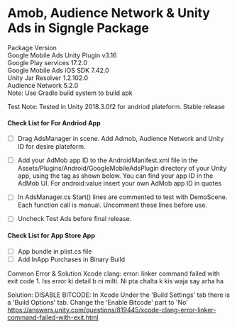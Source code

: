# Amob, Audience Network & Unity Ads in Signgle Package

Package Version\
Google Mobile Ads Unity Plugin v3.16\
Google Play services 17.2.0\
Google Mobile Ads iOS SDK 7.42.0\
Unity Jar Resolver 1.2.102.0\
Audience Network 5.2.0\
Note: Use Gradle build system to build apk

Test Note: Tested in Unity 2018.3.0f2 for andriod plateform. Stable release

#### Check List for For Andriod App

- [ ]  Drag AdsManager in scene. Add Admob, Audience Network and Unity ID 	for desire plateform.
- [ ]  Add your AdMob app ID to the AndroidManifest.xml file in the
Assets/Plugins/Android/GoogleMobileAdsPlugin directory of your Unity app, using the <meta-data> tag as shown below. You can find your app ID in the AdMob UI. For android:value insert your own AdMob app ID in quotes
- [ ]  In AdsManager.cs Start() lines are commented to test with DemoScene. 	Each function call is manual. Uncomment these lines before use.
- [ ]  Uncheck Test Ads before final release.



#### Check List for App Store App
- [ ] App bundle in plist.cs file
- [ ] Add InApp Purchases in Binary Build
  
 Common Error & Solution Xcode
  clang: error: linker command failed with exit code 1.
  Iss error ki detail b ni milti. Ni pta chalta k kis waja say arha ha
  
  Solution: DISABLE BITCODE:
  In Xcode Under the 'Build Settings' tab there is a 'Build Options' tab. Change the 'Enable Bitcode' part to 'No'
  https://answers.unity.com/questions/819445/xcode-clang-error-linker-command-failed-with-exit.html
  
  
